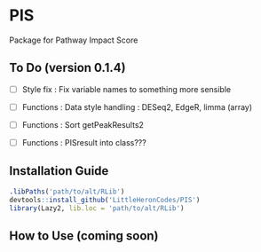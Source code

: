 # PIS

Package for Pathway Impact Score

## To Do (version 0.1.4)
- [ ] Style fix : Fix variable names to something more sensible
- [ ] Functions : Data style handling : DESeq2, EdgeR, limma (array)
- [ ] Functions : Sort getPeakResults2
- [ ] Functions : PISresult into class???


## Installation Guide

```r
.libPaths('path/to/alt/RLib')
devtools::install_github('LittleHeronCodes/PIS')
library(Lazy2, lib.loc = 'path/to/alt/RLib')
```

## How to Use (coming soon)

